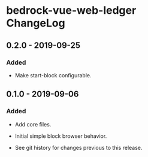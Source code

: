 # bedrock-vue-web-ledger ChangeLog

## 0.2.0 - 2019-09-25

### Added
- Make start-block configurable.

## 0.1.0 - 2019-09-06

### Added
- Add core files.
- Initial simple block browser behavior.

- See git history for changes previous to this release.
